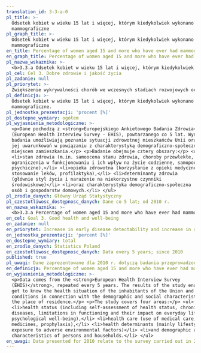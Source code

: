 ```yaml
---
translation_id: 3-3-a-0
pl_title: >-
  Odsetek kobiet w wieku 15 lat i więcej, którym kiedykolwiek wykonano badanie
  mammograficzne
pl_graph_title: >-
  Odsetek kobiet w wieku 15 lat i więcej, którym kiedykolwiek wykonano badanie
  mammograficzne
en_title: Percentage of women aged 15 and more who have ever had mammography
en_graph_title: Percentage of women aged 15 and more who have ever had mammography
pl_nazwa_wskaznika: >-
  <b>3.3.a Odsetek kobiet w wieku 15 lat i więcej, którym kiedykolwiek wykonano badanie mammograficzne</b>
pl_cel: Cel 3. Dobre zdrowie i jakość życia
pl_zadanie: null
pl_priorytet: >-
  Zwiększenie wykrywalności chorób we wczesnych stadiach rozwojowych oraz zwiększenie dostępu do nowoczesnych terapii
pl_definicja: >-
  Odsetek kobiet w wieku 15 lat i więcej, którym kiedykolwiek wykonano badanie
  mammograficzne.
pl_jednostka_prezentacji: 'procent [%]'
pl_dostepne_wymiary: ogółem
pl_wyjasnienia_metodologiczne: >-
  <p>Dane pochodzą z <strong>Europejskiego Ankietowego Badania Zdrowia</strong>
  (European Health Interview Survey - EHIS), powtarzanego co 5 lat. Wyniki
  badania umożliwiają poznanie sytuacji zdrowotnej mieszkańców Unii oraz
  jej uwarunkowań w powiązaniu z charakterystyką demograficzno-społeczną oraz
  miejscem zamieszkania.</p> <p>Badanie obejmuje cztery obszary:</p> <ul>
  <li>stan zdrowia (m.in. samoocena stanu zdrowia, choroby przewlekłe,
  ograniczenia w funkcjonowaniu i ich wpływ na życie codzienne, samopoczucie
  psychiczne),</li> <li>opieka zdrowotna (korzystanie z opieki medycznej,
  stosowanie leków, profilaktyka),</li> <li>determinanty zdrowia
  (głównie styl życia i narażenie na niekorzystne czynniki
  środowiskowe)</li> <li>oraz charakterystyka demograficzno-społeczna
  osób i gospodarstw domowych.</li> </ul>
pl_zrodlo_danych: Główny Urząd Statystyczny
pl_czestotliwosc_dostępnosc_danych: Dane co 5 lat; od 2010 r.
en_nazwa_wskaznika: >-
  <b>3.3.a Percentage of women aged 15 and more who have ever had mammography</b>
en_cel: Goal 3. Good health and well-being
en_zadanie: null
en_priorytet: Increase in early disease detectability and increase in access to modern therapies
en_jednostka_prezentacji: 'percent [%]'
en_dostepne_wymiary: total
en_zrodlo_danych: Statistics Poland
en_czestotliwosc_dostępnosc_danych: Data every 5 years; since 2010
published: true
pl_uwagi: Dane zaprezentowane dla 2010 r. dotyczą badania przeprowadzonego w 2009 r.
en_definicja: Percentage of women aged 15 and more who have ever had mammography.
en_wyjasnienia_metodologiczne: >-
  <p>Data comes from the <strong>European Health Interview Survey
  (EHIS)</strong>, repeated every 5 years. The results of the study enable to
  get to know the health situation of the inhabitants of the Union and its
  conditions in connection with the demographic and social characteristics and
  the place of residence.</p> <p>The study covers four areas:</p> <ul>
  <li>health status (including self-assessment of health status, chronic
  diseases, limitations in functioning and their impact on everyday life,
  psychological well-being),</li> <li>health care (use of medical care, use of
  medicines, prophylaxis),</li> <li>health determinants (mainly lifestyle and
  exposure to adverse environmental factors)</li> <li>and demographic and social
  characteristics of persons and households.</li> </ul>
en_uwagi: Data presented for 2010 relate to the survey carried out in 2009.
---
```


